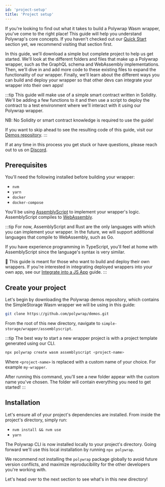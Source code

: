 ```yaml
---
id: 'project-setup'
title: 'Project setup'
---
```


If you're looking to find out what it takes to build a Polywrap Wasm wrapper, you've come to the right place! This guide will help you understand Polywrap's core concepts. If you haven't checked out our [Quick Start](/quick-start) section yet, we recommend visiting that section first.

In this guide, we'll download a simple but complete project to help us get started. We'll look at the different folders and files that make up a Polywrap wrapper, such as the GraphQL schema and WebAssembly implementations. Then, we'll dive in and add more code to these existing files to expand the functionality of our wrapper. Finally, we'll learn about the different ways you can build and deploy your wrapper so that other devs can integrate your wrapper into their own apps!

:::tip
This guide will make use of a simple smart contract written in Solidity. We'll be adding a few functions to it and then use a script to deploy the contract to a test environment where we'll interact with it using our Polywrap wrapper.

NB: No Solidity or smart contract knowledge is required to use the guide!

If you want to skip ahead to see the resulting code of this guide, visit our [Demos repository](https://github.com/polywrap/demos/tree/main/simple-storage/wrapper/assemblyscript).
:::

If at any time in this process you get stuck or have questions, please reach out to us on [Discord](https://discord.com/invite/Z5m88a5qWu).

## **Prerequisites**

You'll need the following installed before building your wrapper:

- `nvm`
- `yarn`
- `docker`
- `docker-compose`

You'll be using [AssemblyScript](https://www.assemblyscript.org/) to implement your wrapper's logic. AssemblyScript compiles to [WebAssembly](https://webassembly.org/).

:::tip
For now, AssemblyScript and Rust are the only languages with which you can implement your wrapper. In the future, we will support additional languages that compile to WebAssembly, such as Go.

If you have experience programming in TypeScript, you'll feel at home with AssemblyScript since the language's syntax is very similar.

👋 This guide is meant for those who want to build and deploy their own wrappers. If you're interested in integrating deployed wrappers into your own app, see our [Integrate into a JS App](../../integrate-wraps/install-client) guide.
:::

## **Create your project**

Let's begin by downloading the Polywrap demos repository, which contains the SimpleStorage Wasm wrapper we will be using in this guide:

```bash
git clone https://github.com/polywrap/demos.git
```
From the root of this new directory, navigate to `simple-storage/wrapper/assemblyscript`.

:::tip
The best way to start a new wrapper project is with a project template generated using our CLI.

```bash
npx polywrap create wasm assemblyscript <project-name>
```

Where `<project-name>` is replaced with a custom name of your choice. For example `my-wrapper`.

After running this command, you'll see a new folder appear with the custom name you've chosen. The folder will contain everything you need to get started!
:::


## **Installation**

Let's ensure all of your project's dependencies are installed. From inside the project's directory, simply run:

- `nvm install && nvm use`
- `yarn`

The Polywrap CLI is now installed locally to your project's directory. Going forward we'll use this local installation by running `npx polywrap`.

We recommend not installing the `polywrap` package globally to avoid future version conflicts, and maximize reproducibility for the other developers you're working with.

Let's head over to the next section to see what's in this new directory!
